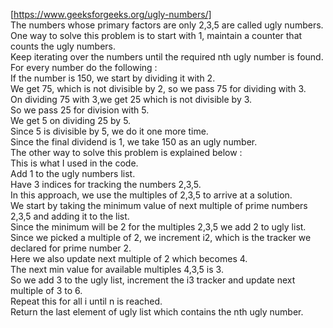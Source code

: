 [https://www.geeksforgeeks.org/ugly-numbers/]     
The numbers whose primary factors are only 2,3,5 are called ugly numbers.	      
One way to solve this problem is to start with 1, maintain a counter that counts the ugly numbers.	      
Keep iterating over the numbers until the required nth ugly number is found.	    
For every number do the following :	    
If the number is 150, we start by dividing it with 2.	      
We get 75, which is not divisible by 2, so we pass 75 for dividing with 3.	    
On dividing 75 with 3,we get 25 which is not divisible by 3.	    
So we pass 25 for division with 5.	    
We get 5 on dividing 25 by 5.	    
Since 5 is divisible by 5, we do it one more time.	    
Since the final dividend is 1, we take 150 as an ugly number.	    
The other way to solve this problem is explained below :	    
This is what I used in the code.	    
Add 1 to the ugly numbers list.		    
Have 3 indices for tracking the numbers 2,3,5.	      
In this approach, we use the multiples of 2,3,5 to arrive at a solution.	      
We start by taking the minimum value of next multiple of prime numbers 2,3,5 and adding it to the list.		    
Since the minimum will be 2 for the multiples 2,3,5 we add 2 to ugly list.	    
Since we picked a multiple of 2, we increment i2, which is the tracker we declared for prime number 2.	    
Here we also update next multiple of 2 which becomes 4.		    
The next min value for available multiples 4,3,5 is 3.		    
So we add 3 to the ugly list, increment the i3 tracker and update next multiple of 3 to 6.	    
Repeat this for all i until n is reached.	    
Return the last element of ugly list which contains the nth ugly number.	    
